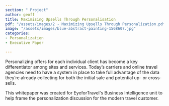 ```yaml
---
section: " Project"
author: geoff
title: Maximising Upsells Through Personalisation
pdf: "/assets/images/2 - Maximizing Upsells Through Personalization.pdf"
image: "/assets/images/blue-abstract-painting-1568607.jpg"
categories:
- Personalization
- Executive Paper

---
```

Personalizing offers for each individual client has become a key differentiator among sites and services. Today’s carriers and online travel agencies need to have a system in place to take full advantage of the data they’re already collecting for both the initial sale and potential up- or cross-sells.

This whitepaper was created for EyeforTravel's Business Intelligence unit to help frame the personalization discussion for the modern travel customer.